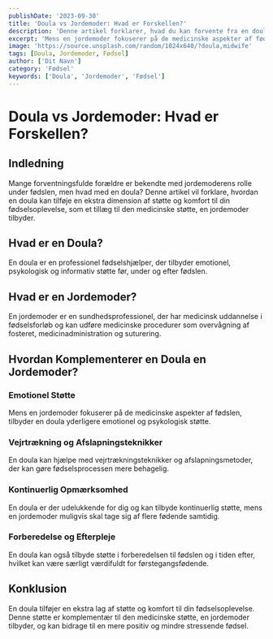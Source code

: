 ```yaml
---
publishDate: '2023-09-30'
title: 'Doula vs Jordemoder: Hvad er Forskellen?'
description: 'Denne artikel forklarer, hvad du kan forvente fra en doula på en fødestue som et tillæg til en jordemoder.'
excerpt: 'Mens en jordemoder fokuserer på de medicinske aspekter af fødslen, tilbyder en doula yderligere emotionel og psykologisk støtte. Læs her, hvordan en doula kan forbedre din fødselsoplevelse.'
image: 'https://source.unsplash.com/random/1024x640/?doula,midwife'
tags: [Doula, Jordemoder, Fødsel]
author: ['Dit Navn']
category: 'Fødsel'
keywords: ['Doula', 'Jordemoder', 'Fødsel']
---
```


# Doula vs Jordemoder: Hvad er Forskellen?

## Indledning
Mange forventningsfulde forældre er bekendte med jordemoderens rolle under fødslen, men hvad med en doula? Denne artikel vil forklare, hvordan en doula kan tilføje en ekstra dimension af støtte og komfort til din fødselsoplevelse, som et tillæg til den medicinske støtte, en jordemoder tilbyder.

## Hvad er en Doula?
En doula er en professionel fødselshjælper, der tilbyder emotionel, psykologisk og informativ støtte før, under og efter fødslen.

## Hvad er en Jordemoder?
En jordemoder er en sundhedsprofessionel, der har medicinsk uddannelse i fødselsforløb og kan udføre medicinske procedurer som overvågning af fosteret, medicinadministration og suturering.

## Hvordan Komplementerer en Doula en Jordemoder?

### Emotionel Støtte
Mens en jordemoder fokuserer på de medicinske aspekter af fødslen, tilbyder en doula yderligere emotionel og psykologisk støtte.

### Vejrtrækning og Afslapningsteknikker
En doula kan hjælpe med vejrtrækningsteknikker og afslapningsmetoder, der kan gøre fødselsprocessen mere behagelig.

### Kontinuerlig Opmærksomhed
En doula er der udelukkende for dig og kan tilbyde kontinuerlig støtte, mens en jordemoder muligvis skal tage sig af flere fødende samtidig.

### Forberedelse og Efterpleje
En doula kan også tilbyde støtte i forberedelsen til fødslen og i tiden efter, hvilket kan være særligt værdifuldt for førstegangsfødende.

## Konklusion
En doula tilføjer en ekstra lag af støtte og komfort til din fødselsoplevelse. Denne støtte er komplementær til den medicinske støtte, en jordemoder tilbyder, og kan bidrage til en mere positiv og mindre stressende fødsel.

